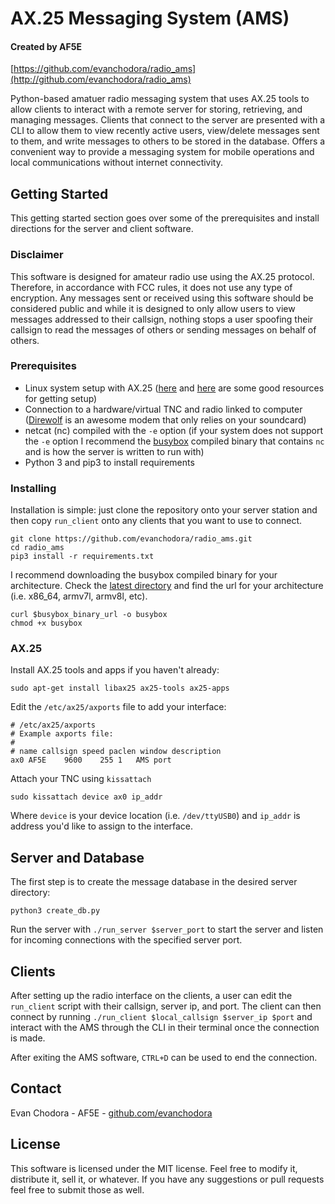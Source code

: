 # AX.25 Messaging System (AMS)

#### Created by AF5E

[https://github.com/evanchodora/radio_ams](http://github.com/evanchodora/radio_ams)

Python-based amatuer radio messaging system that uses AX.25 tools to allow clients to interact with a remote server for storing, retrieving, and managing messages.
Clients that connect to the server are presented with a CLI to allow them to view recently active users, view/delete messages sent to them, and write messages to others to be stored in the database.
Offers a convenient way to provide a messaging system for mobile operations and local communications without internet connectivity.  

## Getting Started

This getting started section goes over some of the prerequisites and install directions for the server and client software.

### Disclaimer

This software is designed for amateur radio use using the AX.25 protocol. Therefore, in accordance with FCC rules, it does not use any type of encryption.
Any messages sent or received using this software should be considered public and while it is designed to only allow users to view messages addressed to their callsign, nothing stops a user spoofing their callsign to read the messages of others or sending messages on behalf of others.

### Prerequisites

- Linux system setup with AX.25 ([here](https://www.tldp.org/HOWTO/AX25-HOWTO/index.html) and [here](https://xastir.org/index.php/HowTo:AX.25_-_Ubuntu/Debian) are some good resources for getting setup)
- Connection to a hardware/virtual TNC and radio linked to computer ([Direwolf](https://github.com/wb2osz/direwolf) is an awesome modem that only relies on your soundcard)
- netcat (nc) compiled with the `-e` option (if your system does not support the `-e` option I recommend the [busybox](https://busybox.net/) compiled binary that contains `nc` and is how the server is written to run with)
- Python 3 and pip3 to install requirements

### Installing

Installation is simple: just clone the repository onto your server station and then copy `run_client` onto any clients that you want to use to connect.

```
git clone https://github.com/evanchodora/radio_ams.git
cd radio_ams
pip3 install -r requirements.txt
```

I recommend downloading the busybox compiled binary for your architecture.
Check the [latest directory](https://busybox.net/downloads/binaries/) and find the url for your architecture (i.e. x86_64, armv7l, armv8l, etc).

```
curl $busybox_binary_url -o busybox
chmod +x busybox
```

### AX.25

Install AX.25 tools and apps if you haven't already:
```
sudo apt-get install libax25 ax25-tools ax25-apps
```

Edit the `/etc/ax25/axports` file to add your interface:
```
# /etc/ax25/axports 
# Example axports file:
#
# name callsign speed paclen window description
ax0 AF5E    9600    255 1   AMS port
```

Attach your TNC using `kissattach`
```
sudo kissattach device ax0 ip_addr
```
Where `device` is your device location (i.e. `/dev/ttyUSB0`) and `ip_addr` is address you'd like to assign to the interface.

## Server and Database

The first step is to create the message database in the desired server directory:
```
python3 create_db.py
```

Run the server with `./run_server $server_port` to start the server and listen for incoming connections with the specified server port.

## Clients

After setting up the radio interface on the clients, a user can edit the `run_client` script with their callsign, server ip, and port.
The client can then connect by running `./run_client $local_callsign $server_ip $port` and interact with the AMS through the CLI in their terminal once the connection is made.

After exiting the AMS software, `CTRL+D` can be used to end the connection.

## Contact

Evan Chodora - AF5E - [github.com/evanchodora](https://github.com/evanchodora)

## License

This software is licensed under the MIT license.
Feel free to modify it, distribute it, sell it, or whatever.
If you have any suggestions or pull requests feel free to submit those as well. 
